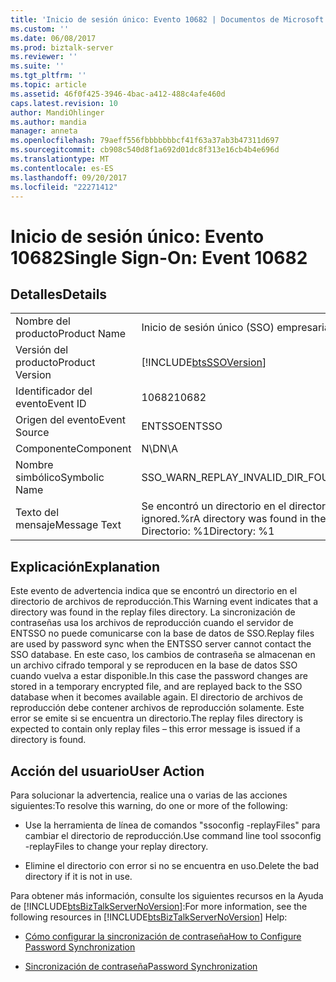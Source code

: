 ```yaml
---
title: 'Inicio de sesión único: Evento 10682 | Documentos de Microsoft'
ms.custom: ''
ms.date: 06/08/2017
ms.prod: biztalk-server
ms.reviewer: ''
ms.suite: ''
ms.tgt_pltfrm: ''
ms.topic: article
ms.assetid: 46f0f425-3946-4bac-a412-488c4afe460d
caps.latest.revision: 10
author: MandiOhlinger
ms.author: mandia
manager: anneta
ms.openlocfilehash: 79aeff556fbbbbbbbcf41f63a37ab3b47311d697
ms.sourcegitcommit: cb908c540d8f1a692d01dc8f313e16cb4b4e696d
ms.translationtype: MT
ms.contentlocale: es-ES
ms.lasthandoff: 09/20/2017
ms.locfileid: "22271412"
---
```

# <a name="single-sign-on-event-10682"></a><span data-ttu-id="f5ba0-102">Inicio de sesión único: Evento 10682</span><span class="sxs-lookup"><span data-stu-id="f5ba0-102">Single Sign-On: Event 10682</span></span>
## <a name="details"></a><span data-ttu-id="f5ba0-103">Detalles</span><span class="sxs-lookup"><span data-stu-id="f5ba0-103">Details</span></span>  
  
|||  
|-|-|  
|<span data-ttu-id="f5ba0-104">Nombre del producto</span><span class="sxs-lookup"><span data-stu-id="f5ba0-104">Product Name</span></span>|<span data-ttu-id="f5ba0-105">Inicio de sesión único (SSO) empresarial</span><span class="sxs-lookup"><span data-stu-id="f5ba0-105">Enterprise Single Sign-On</span></span>|  
|<span data-ttu-id="f5ba0-106">Versión del producto</span><span class="sxs-lookup"><span data-stu-id="f5ba0-106">Product Version</span></span>|[!INCLUDE[btsSSOVersion](../includes/btsssoversion-md.md)]|  
|<span data-ttu-id="f5ba0-107">Identificador del evento</span><span class="sxs-lookup"><span data-stu-id="f5ba0-107">Event ID</span></span>|<span data-ttu-id="f5ba0-108">10682</span><span class="sxs-lookup"><span data-stu-id="f5ba0-108">10682</span></span>|  
|<span data-ttu-id="f5ba0-109">Origen del evento</span><span class="sxs-lookup"><span data-stu-id="f5ba0-109">Event Source</span></span>|<span data-ttu-id="f5ba0-110">ENTSSO</span><span class="sxs-lookup"><span data-stu-id="f5ba0-110">ENTSSO</span></span>|  
|<span data-ttu-id="f5ba0-111">Componente</span><span class="sxs-lookup"><span data-stu-id="f5ba0-111">Component</span></span>|<span data-ttu-id="f5ba0-112">N\D</span><span class="sxs-lookup"><span data-stu-id="f5ba0-112">N\A</span></span>|  
|<span data-ttu-id="f5ba0-113">Nombre simbólico</span><span class="sxs-lookup"><span data-stu-id="f5ba0-113">Symbolic Name</span></span>|<span data-ttu-id="f5ba0-114">SSO_WARN_REPLAY_INVALID_DIR_FOUND</span><span class="sxs-lookup"><span data-stu-id="f5ba0-114">SSO_WARN_REPLAY_INVALID_DIR_FOUND</span></span>|  
|<span data-ttu-id="f5ba0-115">Texto del mensaje</span><span class="sxs-lookup"><span data-stu-id="f5ba0-115">Message Text</span></span>|<span data-ttu-id="f5ba0-116">Se encontró un directorio en el directorio de archivos de reproducción - será ignored.%r</span><span class="sxs-lookup"><span data-stu-id="f5ba0-116">A directory was found in the replay files directory - it will be ignored.%r</span></span><br /><span data-ttu-id="f5ba0-117">Directorio: %1</span><span class="sxs-lookup"><span data-stu-id="f5ba0-117">Directory: %1</span></span>|  
  
## <a name="explanation"></a><span data-ttu-id="f5ba0-118">Explicación</span><span class="sxs-lookup"><span data-stu-id="f5ba0-118">Explanation</span></span>  
 <span data-ttu-id="f5ba0-119">Este evento de advertencia indica que se encontró un directorio en el directorio de archivos de reproducción.</span><span class="sxs-lookup"><span data-stu-id="f5ba0-119">This Warning event indicates that a directory was found in the replay files directory.</span></span> <span data-ttu-id="f5ba0-120">La sincronización de contraseñas usa los archivos de reproducción cuando el servidor de ENTSSO no puede comunicarse con la base de datos de SSO.</span><span class="sxs-lookup"><span data-stu-id="f5ba0-120">Replay files are used by password sync when the ENTSSO server cannot contact the SSO database.</span></span> <span data-ttu-id="f5ba0-121">En este caso, los cambios de contraseña se almacenan en un archivo cifrado temporal y se reproducen en la base de datos SSO cuando vuelva a estar disponible.</span><span class="sxs-lookup"><span data-stu-id="f5ba0-121">In this case the password changes are stored in a temporary encrypted file, and are replayed back to the SSO database when it becomes available again.</span></span> <span data-ttu-id="f5ba0-122">El directorio de archivos de reproducción debe contener archivos de reproducción solamente. Este error se emite si se encuentra un directorio.</span><span class="sxs-lookup"><span data-stu-id="f5ba0-122">The replay files directory is expected to contain only replay files – this error message is issued if a directory is found.</span></span>  
  
## <a name="user-action"></a><span data-ttu-id="f5ba0-123">Acción del usuario</span><span class="sxs-lookup"><span data-stu-id="f5ba0-123">User Action</span></span>  
 <span data-ttu-id="f5ba0-124">Para solucionar la advertencia, realice una o varias de las acciones siguientes:</span><span class="sxs-lookup"><span data-stu-id="f5ba0-124">To resolve this warning, do one or more of the following:</span></span>  
  
-   <span data-ttu-id="f5ba0-125">Use la herramienta de línea de comandos "ssoconfig -replayFiles" para cambiar el directorio de reproducción.</span><span class="sxs-lookup"><span data-stu-id="f5ba0-125">Use command line tool ssoconfig -replayFiles to  change your replay directory.</span></span>  
  
-   <span data-ttu-id="f5ba0-126">Elimine el directorio con error si no se encuentra en uso.</span><span class="sxs-lookup"><span data-stu-id="f5ba0-126">Delete the bad directory if it is not in use.</span></span>  
  
 <span data-ttu-id="f5ba0-127">Para obtener más información, consulte los siguientes recursos en la Ayuda de [!INCLUDE[btsBizTalkServerNoVersion](../includes/btsbiztalkservernoversion-md.md)]:</span><span class="sxs-lookup"><span data-stu-id="f5ba0-127">For more information, see the following resources in [!INCLUDE[btsBizTalkServerNoVersion](../includes/btsbiztalkservernoversion-md.md)] Help:</span></span>  
  
-   [<span data-ttu-id="f5ba0-128">Cómo configurar la sincronización de contraseña</span><span class="sxs-lookup"><span data-stu-id="f5ba0-128">How to Configure Password Synchronization</span></span>](../core/how-to-configure-password-synchronization.md)  
  
-   [<span data-ttu-id="f5ba0-129">Sincronización de contraseña</span><span class="sxs-lookup"><span data-stu-id="f5ba0-129">Password Synchronization</span></span>](../core/password-synchronization2.md)